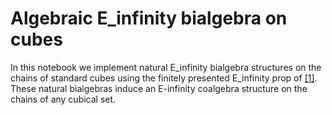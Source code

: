 # Algebraic E_infinity bialgebra on cubes

In this notebook we implement natural E_infinity bialgebra structures on the chains of standard cubes using the finitely presented E_infinity prop of [[1]](https://arxiv.org/abs/1808.00854). These natural bialgebras induce an E-infinity coalgebra structure on the chains of any cubical set.
